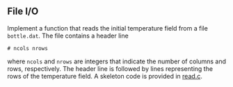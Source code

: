 ## File I/O ##

Implement a function that reads the initial temperature field from a file `bottle.dat`. The file contains a header line

    # ncols nrows

where `ncols` and `nrows` are integers that indicate the number of
columns and rows, respectively. The header line is followed by lines
representing the rows of the temperature field. A skeleton code is
provided in [read.c](read.c).
